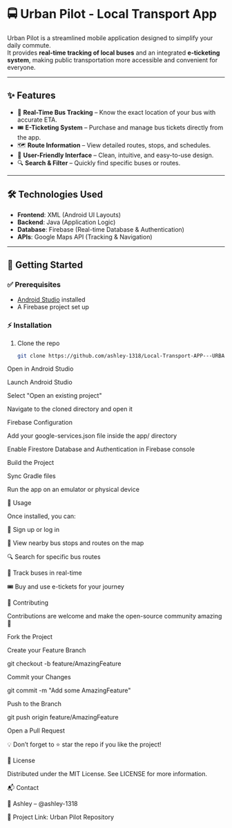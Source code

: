 # 🚍 Urban Pilot - Local Transport App  

Urban Pilot is a streamlined mobile application designed to simplify your daily commute.  
It provides **real-time tracking of local buses** and an integrated **e-ticketing system**, making public transportation more accessible and convenient for everyone.  

---

## ✨ Features  
- 🚌 **Real-Time Bus Tracking** – Know the exact location of your bus with accurate ETA.  
- 🎟️ **E-Ticketing System** – Purchase and manage bus tickets directly from the app.  
- 🗺️ **Route Information** – View detailed routes, stops, and schedules.  
- 📱 **User-Friendly Interface** – Clean, intuitive, and easy-to-use design.  
- 🔍 **Search & Filter** – Quickly find specific buses or routes.  

---

## 🛠️ Technologies Used  
- **Frontend**: XML (Android UI Layouts)  
- **Backend**: Java (Application Logic)  
- **Database**: Firebase (Real-time Database & Authentication)  
- **APIs**: Google Maps API (Tracking & Navigation)  

---

## 🚀 Getting Started  

### ✅ Prerequisites  
- [Android Studio](https://developer.android.com/studio) installed  
- A Firebase project set up  

### ⚡ Installation  

1. Clone the repo  
   ```bash
   git clone https://github.com/ashley-1318/Local-Transport-APP---URBAN-PILOT.git
Open in Android Studio

Launch Android Studio

Select "Open an existing project"

Navigate to the cloned directory and open it

Firebase Configuration

Add your google-services.json file inside the app/ directory

Enable Firestore Database and Authentication in Firebase console

Build the Project

Sync Gradle files

Run the app on an emulator or physical device

📲 Usage

Once installed, you can:

🔑 Sign up or log in

📍 View nearby bus stops and routes on the map

🔍 Search for specific bus routes

🚌 Track buses in real-time

🎟️ Buy and use e-tickets for your journey

🤝 Contributing

Contributions are welcome and make the open-source community amazing 🎉

Fork the Project

Create your Feature Branch

git checkout -b feature/AmazingFeature


Commit your Changes

git commit -m "Add some AmazingFeature"


Push to the Branch

git push origin feature/AmazingFeature


Open a Pull Request

💡 Don’t forget to ⭐ star the repo if you like the project!

📜 License

Distributed under the MIT License. See LICENSE
 for more information.

📬 Contact

👤 Ashley – @ashley-1318

🔗 Project Link: Urban Pilot Repository
